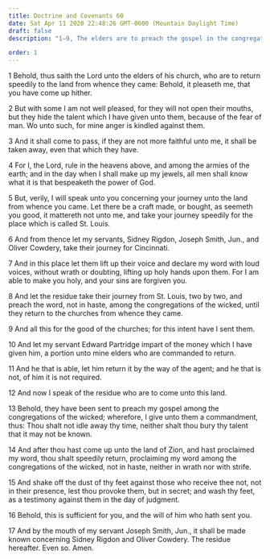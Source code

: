 ```yaml
---
title: Doctrine and Covenants 60
date: Sat Apr 11 2020 22:48:26 GMT-0600 (Mountain Daylight Time)
draft: false
description: "1–9, The elders are to preach the gospel in the congregations of the wicked; 10–14, They should not idle away their time, nor bury their talents; 15–17, They may wash their feet as a testimony against those who reject the gospel."

order: 1
---
```

    
1 Behold, thus saith the Lord unto the elders of his church, who are to return speedily to the land from whence they came: Behold, it pleaseth me, that you have come up hither.

2 But with some I am not well pleased, for they will not open their mouths, but they hide the talent which I have given unto them, because of the fear of man. Wo unto such, for mine anger is kindled against them.

3 And it shall come to pass, if they are not more faithful unto me, it shall be taken away, even that which they have.

4 For I, the Lord, rule in the heavens above, and among the armies of the earth; and in the day when I shall make up my jewels, all men shall know what it is that bespeaketh the power of God.

5 But, verily, I will speak unto you concerning your journey unto the land from whence you came. Let there be a craft made, or bought, as seemeth you good, it mattereth not unto me, and take your journey speedily for the place which is called St. Louis.

6 And from thence let my servants, Sidney Rigdon, Joseph Smith, Jun., and Oliver Cowdery, take their journey for Cincinnati.

7 And in this place let them lift up their voice and declare my word with loud voices, without wrath or doubting, lifting up holy hands upon them. For I am able to make you holy, and your sins are forgiven you.

8 And let the residue take their journey from St. Louis, two by two, and preach the word, not in haste, among the congregations of the wicked, until they return to the churches from whence they came.

9 And all this for the good of the churches; for this intent have I sent them.

10 And let my servant Edward Partridge impart of the money which I have given him, a portion unto mine elders who are commanded to return.

11 And he that is able, let him return it by the way of the agent; and he that is not, of him it is not required.

12 And now I speak of the residue who are to come unto this land.

13 Behold, they have been sent to preach my gospel among the congregations of the wicked; wherefore, I give unto them a commandment, thus: Thou shalt not idle away thy time, neither shalt thou bury thy talent that it may not be known.

14 And after thou hast come up unto the land of Zion, and hast proclaimed my word, thou shalt speedily return, proclaiming my word among the congregations of the wicked, not in haste, neither in wrath nor with strife.

15 And shake off the dust of thy feet against those who receive thee not, not in their presence, lest thou provoke them, but in secret; and wash thy feet, as a testimony against them in the day of judgment.

16 Behold, this is sufficient for you, and the will of him who hath sent you.

17 And by the mouth of my servant Joseph Smith, Jun., it shall be made known concerning Sidney Rigdon and Oliver Cowdery. The residue hereafter. Even so. Amen.
